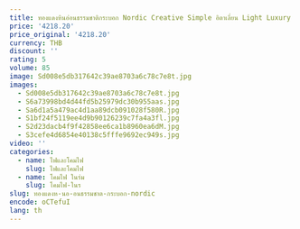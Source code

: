 ```yaml
---
title: ทองแดงหินอ่อนธรรมชาติกระบอก Nordic Creative Simple อิตาเลี่ยน Light Luxury Designer ห้องนอนโคมไฟข้างเตียง Corridor Wall โคมไฟ
price: '4218.20'
price_original: '4218.20'
currency: THB
discount: ''
rating: 5
volume: 85
image: Sd008e5db317642c39ae8703a6c78c7e8t.jpg
images:
  - Sd008e5db317642c39ae8703a6c78c7e8t.jpg
  - S6a73998bd4d44fd5b25979dc30b955aas.jpg
  - Sa6d1a5a479ac4d1aa89dcb091028f580R.jpg
  - S1bf24f5119ee4d9b90126239c7fa4a3fl.jpg
  - S2d23dacb4f9f42858ee6ca1b8960ea6dM.jpg
  - S3cefe4d6854e40138c5fffe9692ec949s.jpg
video: ''
categories:
  - name: ไฟและโคมไฟ
    slug: ไฟและโคมไฟ
  - name: โคมไฟ ในร่ม
    slug: โคมไฟ-ในร
slug: ทองแดงห-นอ-อนธรรมชาต-กระบอก-nordic
encode: oCTefuI
lang: th
---
```

  